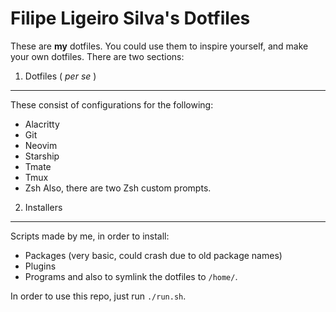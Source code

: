 Filipe Ligeiro Silva's Dotfiles
===============================

These are **my** dotfiles. You could use them to inspire yourself, and make your own dotfiles.
There are two sections:

1. Dotfiles ( *per se* )
------------------------
These consist of configurations for the following:
+ Alacritty
+ Git
+ Neovim
+ Starship
+ Tmate
+ Tmux
+ Zsh
Also, there are two Zsh custom prompts.

2. Installers
------------------------
Scripts made by me, in order to install:
+ Packages (very basic, could crash due to old package names)
+ Plugins
+ Programs
and also to symlink the dotfiles to `/home/`.

In order to use this repo, just run `./run.sh`.
